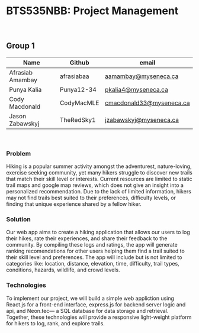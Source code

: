 # BTS535NBB: Project Management

<br>

## Group 1
| Name               | Github               | email                    |
|--------------------|----------------------|--------------------------|
| Afrasiab Amambay   | afrasiabaa           | aamambay@myseneca.ca     |
| Punya Kalia        | Punya12-34           | pkalia4@myseneca.ca      |
| Cody Macdonald     | CodyMacMLE           | cmacdonald33@myseneca.ca |
| Jason Zabawskyj    | TheRedSky1           | jzabawskyj@myseneca.ca   |

<br>

### Problem
Hiking is a popular summer activity amongst the adventurest, nature-loving, exercise seeking community, yet many hikers struggle to discover new trails that match their skill level or interests. Current resources are limited to static trail maps and google map reviews, which does not give an insight into a personalized recommendation. Due to the lack of limited information, hikers may not find trails best suited to their preferences, difficulty levels, or finding that unique experience shared by a fellow hiker.

### Solution
Our web app aims to create a hiking application that allows our users to log their hikes, rate their experiences, and share their feedback to the community. By compiling these logs and ratings, the app will generate ranking recomendations for other users helping them find a trail suited to their skill level and preferences. The app will include but is not limited to categories like: location, distance, elevation, time, difficulty, trail types, conditions, hazards, wildlife, and crowd levels.

### Technologies
To implement our project, we will build a simple web appliction using React.js for a front-end interface, express.js for backend server logic and api, and Neon.tec— a SQL database for data storage and retrieval. Together, these technologies will provide a responsive light-weight platform for hikers to log, rank, and explore trails.
